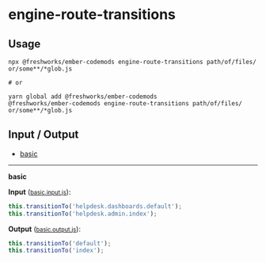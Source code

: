 # engine-route-transitions


## Usage

```
npx @freshworks/ember-codemods engine-route-transitions path/of/files/ or/some**/*glob.js

# or

yarn global add @freshworks/ember-codemods
@freshworks/ember-codemods engine-route-transitions path/of/files/ or/some**/*glob.js
```

## Input / Output

<!--FIXTURES_TOC_START-->
* [basic](#basic)
<!--FIXTURES_TOC_END-->

<!--FIXTURES_CONTENT_START-->
---
<a id="basic">**basic**</a>

**Input** (<small>[basic.input.js](transforms/engine-route-transitions/__testfixtures__/basic.input.js)</small>):
```js
this.transitionTo('helpdesk.dashboards.default');
this.transitionTo('helpdesk.admin.index');

```

**Output** (<small>[basic.output.js](transforms/engine-route-transitions/__testfixtures__/basic.output.js)</small>):
```js
this.transitionTo('default');
this.transitionTo('index');

```
<!--FIXTURES_CONTENT_END-->
